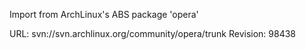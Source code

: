 Import from ArchLinux's ABS package 'opera'

URL: svn://svn.archlinux.org/community/opera/trunk
Revision: 98438
